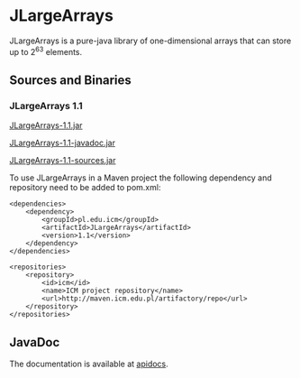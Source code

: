 JLargeArrays
============

JLargeArrays is a pure-java library of one-dimensional arrays that can store up to 2<sup>63</sup> elements.

## Sources and Binaries

### JLargeArrays 1.1

[JLargeArrays-1.1.jar](http://maven.icm.edu.pl/artifactory/simple/libs-releases-local/pl/edu/icm/JLargeArrays/1.1/JLargeArrays-1.1.jar) 

[JLargeArrays-1.1-javadoc.jar](http://maven.icm.edu.pl/artifactory/simple/libs-releases-local/pl/edu/icm/JLargeArrays/1.1/JLargeArrays-1.1-javadoc.jar) 

[JLargeArrays-1.1-sources.jar](http://maven.icm.edu.pl/artifactory/simple/libs-releases-local/pl/edu/icm/JLargeArrays/1.1/JLargeArrays-1.1-sources.jar) 

To use JLargeArrays in a Maven project the following dependency and repository need to be added to pom.xml:

    <dependencies>
        <dependency>
            <groupId>pl.edu.icm</groupId>
            <artifactId>JLargeArrays</artifactId>
            <version>1.1</version>
        </dependency>
    </dependencies>

    <repositories>
        <repository>
            <id>icm</id>
            <name>ICM project repository</name>
            <url>http://maven.icm.edu.pl/artifactory/repo</url>
        </repository>
    </repositories>

##  JavaDoc
The documentation is available at [apidocs](http://icmvis.github.io/JLargeArrays/apidocs/).
